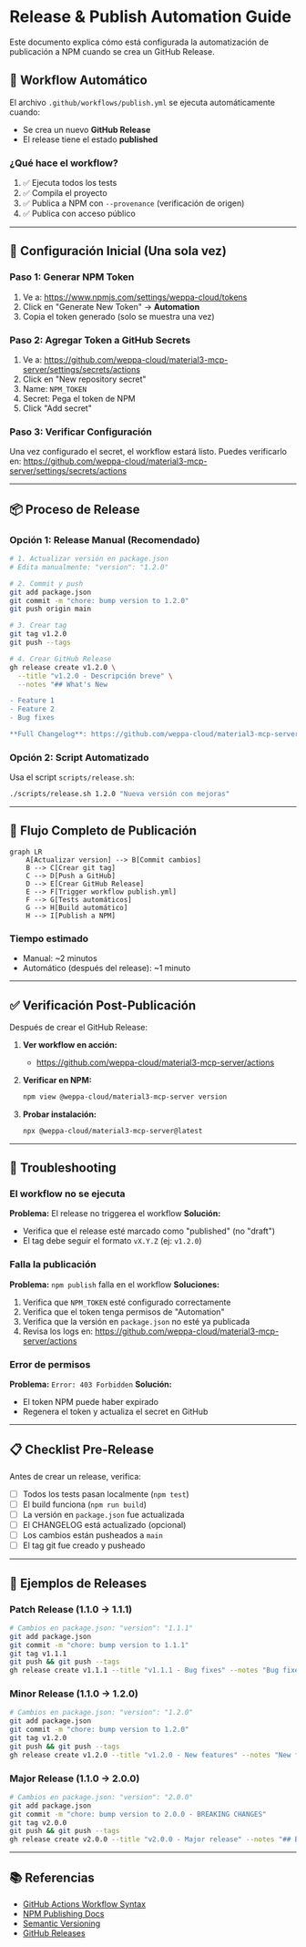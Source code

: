 # Release & Publish Automation Guide

Este documento explica cómo está configurada la automatización de publicación a NPM cuando se crea un GitHub Release.

## 🔄 Workflow Automático

El archivo `.github/workflows/publish.yml` se ejecuta automáticamente cuando:
- Se crea un nuevo **GitHub Release**
- El release tiene el estado **published**

### ¿Qué hace el workflow?

1. ✅ Ejecuta todos los tests
2. ✅ Compila el proyecto
3. ✅ Publica a NPM con `--provenance` (verificación de origen)
4. ✅ Publica con acceso público

---

## 🔐 Configuración Inicial (Una sola vez)

### Paso 1: Generar NPM Token

1. Ve a: https://www.npmjs.com/settings/weppa-cloud/tokens
2. Click en "Generate New Token" → **Automation**
3. Copia el token generado (solo se muestra una vez)

### Paso 2: Agregar Token a GitHub Secrets

1. Ve a: https://github.com/weppa-cloud/material3-mcp-server/settings/secrets/actions
2. Click en "New repository secret"
3. Name: `NPM_TOKEN`
4. Secret: Pega el token de NPM
5. Click "Add secret"

### Paso 3: Verificar Configuración

Una vez configurado el secret, el workflow estará listo. Puedes verificarlo en:
https://github.com/weppa-cloud/material3-mcp-server/settings/secrets/actions

---

## 📦 Proceso de Release

### Opción 1: Release Manual (Recomendado)

```bash
# 1. Actualizar versión en package.json
# Edita manualmente: "version": "1.2.0"

# 2. Commit y push
git add package.json
git commit -m "chore: bump version to 1.2.0"
git push origin main

# 3. Crear tag
git tag v1.2.0
git push --tags

# 4. Crear GitHub Release
gh release create v1.2.0 \
  --title "v1.2.0 - Descripción breve" \
  --notes "## What's New

- Feature 1
- Feature 2
- Bug fixes

**Full Changelog**: https://github.com/weppa-cloud/material3-mcp-server/compare/v1.1.0...v1.2.0"
```

### Opción 2: Script Automatizado

Usa el script `scripts/release.sh`:

```bash
./scripts/release.sh 1.2.0 "Nueva versión con mejoras"
```

---

## 🎯 Flujo Completo de Publicación

```mermaid
graph LR
    A[Actualizar version] --> B[Commit cambios]
    B --> C[Crear git tag]
    C --> D[Push a GitHub]
    D --> E[Crear GitHub Release]
    E --> F[Trigger workflow publish.yml]
    F --> G[Tests automáticos]
    G --> H[Build automático]
    H --> I[Publish a NPM]
```

### Tiempo estimado
- Manual: ~2 minutos
- Automático (después del release): ~1 minuto

---

## ✅ Verificación Post-Publicación

Después de crear el GitHub Release:

1. **Ver workflow en acción:**
   - https://github.com/weppa-cloud/material3-mcp-server/actions

2. **Verificar en NPM:**
   ```bash
   npm view @weppa-cloud/material3-mcp-server version
   ```

3. **Probar instalación:**
   ```bash
   npx @weppa-cloud/material3-mcp-server@latest
   ```

---

## 🔧 Troubleshooting

### El workflow no se ejecuta

**Problema:** El release no triggerea el workflow
**Solución:**
- Verifica que el release esté marcado como "published" (no "draft")
- El tag debe seguir el formato `vX.Y.Z` (ej: `v1.2.0`)

### Falla la publicación

**Problema:** `npm publish` falla en el workflow
**Soluciones:**
1. Verifica que `NPM_TOKEN` esté configurado correctamente
2. Verifica que el token tenga permisos de "Automation"
3. Verifica que la versión en `package.json` no esté ya publicada
4. Revisa los logs en: https://github.com/weppa-cloud/material3-mcp-server/actions

### Error de permisos

**Problema:** `Error: 403 Forbidden`
**Solución:**
- El token NPM puede haber expirado
- Regenera el token y actualiza el secret en GitHub

---

## 📋 Checklist Pre-Release

Antes de crear un release, verifica:

- [ ] Todos los tests pasan localmente (`npm test`)
- [ ] El build funciona (`npm run build`)
- [ ] La versión en `package.json` fue actualizada
- [ ] El CHANGELOG está actualizado (opcional)
- [ ] Los cambios están pusheados a `main`
- [ ] El tag git fue creado y pusheado

---

## 🚀 Ejemplos de Releases

### Patch Release (1.1.0 → 1.1.1)
```bash
# Cambios en package.json: "version": "1.1.1"
git add package.json
git commit -m "chore: bump version to 1.1.1"
git tag v1.1.1
git push && git push --tags
gh release create v1.1.1 --title "v1.1.1 - Bug fixes" --notes "Bug fixes"
```

### Minor Release (1.1.0 → 1.2.0)
```bash
# Cambios en package.json: "version": "1.2.0"
git add package.json
git commit -m "chore: bump version to 1.2.0"
git tag v1.2.0
git push && git push --tags
gh release create v1.2.0 --title "v1.2.0 - New features" --notes "New features..."
```

### Major Release (1.1.0 → 2.0.0)
```bash
# Cambios en package.json: "version": "2.0.0"
git add package.json
git commit -m "chore: bump version to 2.0.0 - BREAKING CHANGES"
git tag v2.0.0
git push && git push --tags
gh release create v2.0.0 --title "v2.0.0 - Major release" --notes "## Breaking Changes\n\n..."
```

---

## 📚 Referencias

- [GitHub Actions Workflow Syntax](https://docs.github.com/en/actions/reference/workflow-syntax-for-github-actions)
- [NPM Publishing Docs](https://docs.npmjs.com/cli/v8/commands/npm-publish)
- [Semantic Versioning](https://semver.org/)
- [GitHub Releases](https://docs.github.com/en/repositories/releasing-projects-on-github/managing-releases-in-a-repository)